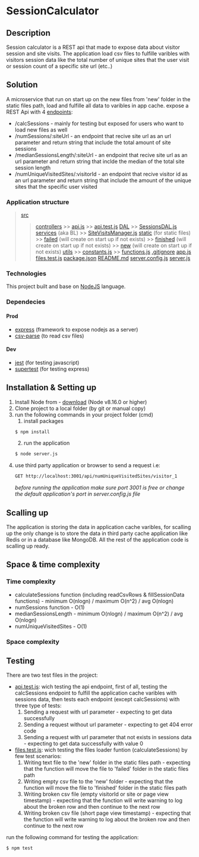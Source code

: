 # SessionCalculator
## Description
Session calculator is a REST api that made to expose data about visitor session and site visits.
The application load csv files to fulfille varibles with visitors session data like the total number of unique sites that the user visit or session count of a specific site url (etc..)

## Solution
A microservice that run on start up on the new files from 'new' folder in the static files path, load and fulfille all data to varibles in app cache.
expose a REST Api with 4 [endpoints](src/controllers/api.js):
- /calcSessions - mainly for testing but exposed for users who want to load new files as well
- /numSessions/:siteUrl - an endpoint that recive site url as an url parameter and return string that include the total amount of site sessions
- /medianSessionsLength/:siteUrl - an endpoint that recive site url as an url parameter and return string that inclde the median of the total site session length
- /numUniqueVisitedSites/:visitorId - an endpoint that recive visitor id as an url parameter and return string that include the amount of the unique sites that the specific user visited

### Application structure
 > [src](./src)
   >> [controllers](./src/controllers)
        >> [api.js](./src/controllers/api.js)
        >> [api.test.js](./src/controllers/api.test.js)
   >> [DAL](./src/DAL)
        >> [SessionsDAL.js](./src/DAL/SessionsDAL.js)
   >> [services](./src/services) (aka BL)
        >> [SiteVisitsManager.js](./src/services/SiteVisitsManager.js)
   >> [static](./src/static) (for static files)
        >> [failed](./src/static/failed) (will create on start up if not exists)
        >> [finished](./src/static/finished) (will create on start up if not exists)
        >> [new](./src/static/new) (will create on start up if not exists)
   >> [utils](./src/utils)
        >> [constants.js](./src/utils/constants.js)
        >> [functions.js](./src/utils/functions.js)
 > [.gitignore](./.gitignore)
 > [app.js](./app.js)
 > [files.test.js](./files.test.js)
 > [package.json](./package.json)
 > [README.md](./README.md)
 > [server.config.js](./server.config.js)
 > [server.js](./server.js)

### Technologies
This project built and base on [NodeJS](https://nodejs.org/en/) language.

### Dependecies
#### Prod
* [express](https://expressjs.com/) (framework to expose nodejs as a server)
* [csv-parse](https://www.npmjs.com/package/csv-parser) (to read csv files)

#### Dev
* [jest](https://jestjs.io/) (for testing javascript)
* [supertest](https://www.npmjs.com/package/supertest) (for testing express)

## Installation & Setting up
1. Install Node from - [download](https://nodejs.org/en/download/) (Node v8.16.0 or higher)
2. Clone project to a local folder (by git or manual copy)
3. run the following commands in your project folder (cmd)
    1. install packages
    ```bash
    $ npm install
    ```
    2. run the application
    ```bash
    $ node server.js
    ```
4. use third party application or browser to send a request i.e:
    ```bash
    GET http://localhost:3001/api/numUniqueVisitedSites/visitor_1 
    ```
    _before running the application make sure port 3001 is free or change the default application's port in server.config.js file_

## Scalling up
The application is storing the data in application cache varibles, for scalling up the only change is to store the data in third party cache application like Redis or in a database like MongoDB.
All the rest of the application code is scalling up ready.

## Space & time complexity
### Time complexity
* calculateSessions function (including readCsvRows & fillSessionData functions) - minimum O(nlogn) / maximum O(n^2) / avg O(nlogn)
* numSessions function - O(1)
* medianSessionsLength - minimum O(nlogn) / maximum O(n^2) / avg O(nlogn)
* numUniqueVisitedSites - O(1)

### Space complexity

## Testing
There are two test files in the project:
- [api.test.js](./src/controllers/api.test.js): wich testing the api endpoint, first of all, testing the calcSessions endpoint to fulfill the application cache varibles with sessions data, then tests each endpoint (except calcSessions) with three type of tests:
    1. Sending a request with url parameter - expecting to get data successfully
    2. Sending a request without url parameter - expecting to get 404 error code
    3. Sending a request with url parameter that not exists in sessions data - expecting to get data successfully with value 0
- [files.test.js](./files.test.js): wich testing the files loader funtion (calculateSessions) by few test scenarios:
    1. Writing text file to the 'new' folder in the static files path - expecting that the function will move the file to 'failed' folder in the static files path
    2. Writing empty csv file to the 'new' folder - expecting that the function will move the file to 'finished' folder in the static files path
    3. Writing broken csv file (empty visitorId or site or page view timestamp) - expecting that the function will write warning to log about the broken row and then continue to the next row
    4. Writing broken csv file (short page view timestamp) - expecting that the function will write warning to log about the broken row and then continue to the next row


run the following command for testing the application:
```bash
$ npm test
```
